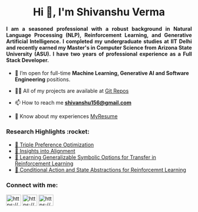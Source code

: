 

<h1 align="center">Hi 👋, I'm Shivanshu Verma</h1>
<h4 align="justify">I am a seasoned professional with a robust background in Natural Language Processing (NLP), Reinforcement Learning, and Generative Artificial Intelligence. I completed my undergraduate studies at IIT Delhi and recently earned my Master's in Computer Science from Arizona State University (ASU). I have two years of professional experience as a Full Stack Developer.</h4>

- 👯 I’m open for full-time **Machine Learning, Generative AI and Software Engineering** positions.

- 👨‍💻 All of my projects are available at [Git Repos](https://github.com/Shivanshu156?tab=repositories)

- 📫 How to reach me **shivanshu156@gmail.com**

- 📄 Know about my experiences [MyResume](https://www.linkedin.com/in/shivanshu156/overlay/1716922181848/single-media-viewer/?profileId=ACoAABqzuEABkbjU5GBAmIFekk4_JLemLQ-UvFE)


<h3 align="left">Research Highlights :rocket: </h3>

- <a href="https://arxiv.org/abs/2405.16681" target="blank">📄 Triple Preference Optimization</a>
- <a href="https://arxiv.org/abs/2404.14723" target="blank">📄 Insights into Alignment</a>
- <a href="https://openreview.net/forum?id=LZjV4rHbzB" target="blank">📄 Learning Generalizable Symbolic Options for Transfer in Reinforcement Learning</a>
- <a href="https://keep.lib.asu.edu/system/files/c7/Verma_asu_0010N_23990.pdf" target="blank">📄 Conditional Action and State Abstractions for Reinforcemnt Learning</a>

<h3 align="left">Connect with me:</h3>
<p align="left">
<a href="https://linkedin.com/in/shivanshu156/" target="blank"><img align="center" src="https://raw.githubusercontent.com/rahuldkjain/github-profile-readme-generator/master/src/images/icons/Social/linked-in-alt.svg" alt="https://www.linkedin.com/in/shivanshu156/" height="30" width="40" /></a>
  <a href="https://x.com/ver_shivanshu/" target="blank"><img align="center" src="https://upload.wikimedia.org/wikipedia/commons/5/57/X_logo_2023_%28white%29.png" alt="https://x.com/ver_shivanshu" height="30" width="40" /></a>
    <a href="https://scholar.google.com/citations?user=huOeftkAAAAJ&hl=en" target="blank"><img align="center" src="https://upload.wikimedia.org/wikipedia/commons/c/c7/Google_Scholar_logo.svg" alt="https://scholar.google.com/citations?user=huOeftkAAAAJ&hl=en" height="30" width="40" /></a>

</p>
